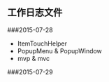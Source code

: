 ## 工作日志文件 ##

###2015-07-28
- ItemTouchHelper
- PopupMenu & PopupWindow
- mvp & mvc

###2015-07-29


